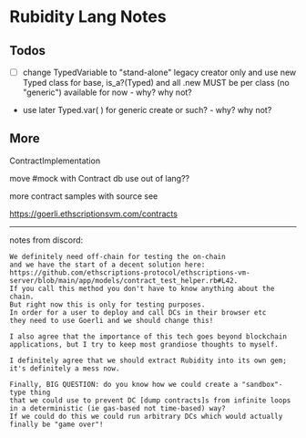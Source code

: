 # Rubidity Lang Notes



## Todos

- [ ]  change TypedVariable to "stand-alone" legacy creator only
       and use new Typed class for base, is_a?(Typed)
       and all .new MUST be per class (no "generic") available for now - why? why not?

- use later Typed.var( ) for generic create or such? - why? why not?


## More


ContractImplementation

move #mock with Contract db use out of lang??


more contract samples with source
see

https://goerli.ethscriptionsvm.com/contracts







---
notes from discord:

```
We definitely need off-chain for testing the on-chain 
and we have the start of a decent solution here: 
https://github.com/ethscriptions-protocol/ethscriptions-vm-server/blob/main/app/models/contract_test_helper.rb#L42. 
If you call this method you don't have to know anything about the chain. 
But right now this is only for testing purposes. 
In order for a user to deploy and call DCs in their browser etc 
they need to use Goerli and we should change this!

I also agree that the importance of this tech goes beyond blockchain applications, but I try to keep most grandiose thoughts to myself.

I definitely agree that we should extract Rubidity into its own gem; it's definitely a mess now.

Finally, BIG QUESTION: do you know how we could create a "sandbox"-type thing 
that we could use to prevent DC [dump contracts]s from infinite loops 
in a deterministic (ie gas-based not time-based) way? 
If we could do this we could run arbitrary DCs which would actually finally be "game over"!
```

